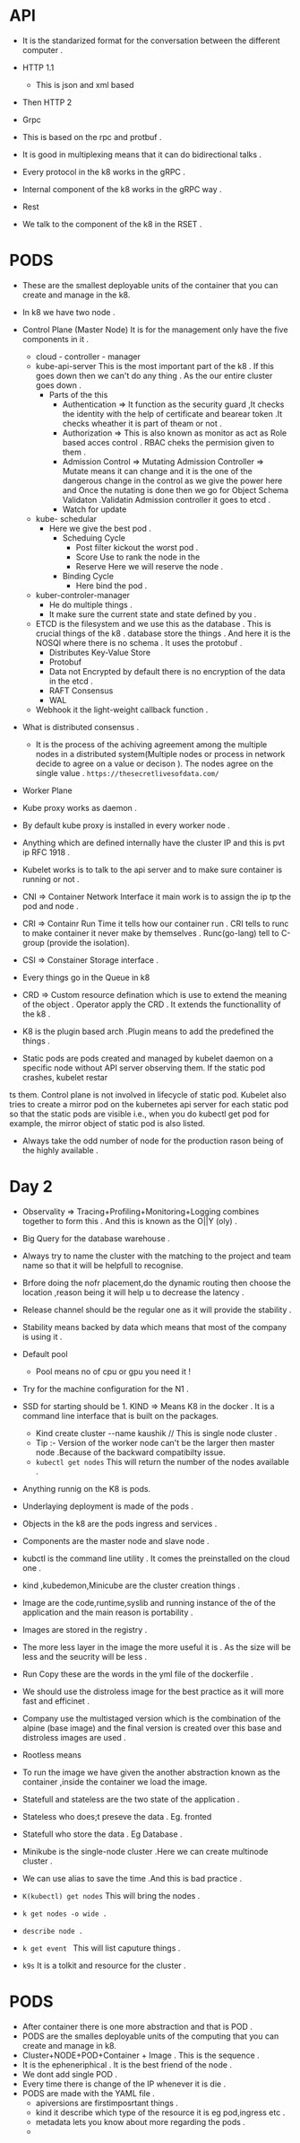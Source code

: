 # API
- It is the standarized format for the conversation between the  different computer .
-  HTTP 1.1 
   - This is json and xml based
- Then HTTP 2

- Grpc 
 - This is based on the rpc and protbuf .
 - It is good in multiplexing means that it can do bidirectional talks .
 - Every protocol in the k8 works in the gRPC .
 - Internal component of the k8 works in the gRPC way .
- Rest
 - We talk to the component of the k8 in the RSET .   

# PODS
- These are the smallest deployable units of the container that you can create and manage in the k8.
- In k8 we have  two node .
 - Control Plane (Master Node) It is for the management only  have the five components in it . 
    - cloud - controller - manager 
    - kube-api-server  This is the most important part of the k8 . If this goes down then we can't do any thing . As the our entire  cluster goes down .
      - Parts of the this 
        - Authentication => It function as the security guard ,It checks the identity with the help of certificate and bearear token .It checks wheather it is part of theam or not .
        - Authorization => This is also known as monitor as act as Role based acces control . RBAC cheks the permision given to them .
        - Admission Control => Mutating Admission Controller => Mutate means it can change and it is the one of the dangerous change in the control as we give the power here and Once the nutating is done then we go for Object Schema Validaton  .Validatin  Admission controller  it goes to etcd .
        - Watch for update 
    - kube- schedular
      - Here we give the best pod .
        - Scheduing Cycle
          - Post filter kickout the worst pod .
          - Score Use to rank the node in the 
          - Reserve Here we will reserve the node .
        - Binding Cycle 
          - Here bind the pod .
    - kuber-controler-manager
       - He do multiple things .
       - It make sure the current state and state defined by  you  .
    - ETCD is the filesystem  and we use this as the database . This is crucial things of the k8 . database store the things . And here it is the NOSQl where there is no schema .  It uses the protobuf .
      - Distributes Key-Value Store
      - Protobuf
      - Data not Encrypted by default  there is no encryption of the data  in the etcd .
      - RAFT Consensus
      - WAL
    - Webhook it the light-weight callback function .

 
 - What is distributed consensus .
   - It is the process of the achiving agreement among the multiple nodes in a distributed system(Multiple nodes or process in network decide to agree on a value or decison ). The nodes agree on the single value . `https://thesecretlivesofdata.com/`





 - Worker Plane
  - Kube proxy works as daemon .
  - By default kube proxy is installed in every worker node .
  - Anything which are defined internally have the cluster IP and this is pvt ip RFC 1918 .
  - Kubelet works is to talk to the api server and to make sure container is running or not .
  - CNI => Container Network Interface it main work is to assign the ip tp the pod and node .
  - CRI => Containr Run Time it tells how our container run . CRI tells to runc to make container it never make by themselves . Runc(go-lang) tell to C-group (provide the isolation).
  - CSI => Constainer Storage interface . 
  - Every things go in the Queue in k8
- CRD => Custom resource defination which is use to extend the meaning of the object . Operator apply the CRD . It extends the functionallity of the k8 .
- K8 is the plugin based arch .Plugin means to add the predefined the things .
-  Static pods are pods created and managed by kubelet daemon on a specific node without API server observing them. If the static pod crashes, kubelet restar

ts them. Control plane is not involved in lifecycle of static pod. Kubelet also tries to create a mirror pod on the kubernetes api server for each static pod so that the static pods are visible i.e., when you do kubectl get pod for example, the mirror object of static pod is also listed.
- Always take the odd number of node for the production rason being of the highly available . 

 # Day 2
 - Observality => Tracing+Profiling+Monitoring+Logging combines together to form this . And this is known as the O||Y (oly) .

 - Big Query for the database warehouse .
 -  Always try to name the cluster with the matching to the project and team name so that it will be helpfull to recognise.
 - Brfore doing the nofr placement,do the dynamic routing then choose the location ,reason being it will help u to decrease the latency .
 - Release channel  should be the regular one as it will provide the stability .
 - Stability means backed by data which means that most of the company is using it .
 - Default pool 
   - Pool means no of cpu or gpu you need it  !
 - Try for the machine configuration for the N1 .
 - SSD for starting should be 1.
 KIND => Means K8 in the docker .    It is a command line interface that is built on the packages.
   - Kind create cluster --name kaushik // This is single node cluster .
   -  Tip :- Version of the worker node can't be the larger then master node .Because of the backward compatibilty issue.
   - `kubectl get nodes` This will return the number of the nodes available .  
  - Anything runnig on the K8 is pods.
  - Underlaying deployment is made of the pods .
  - Objects in the k8 are the pods ingress and services .
  - Components are the master node and slave node .
  - kubctl is the command line utility . It comes the preinstalled on the cloud one .
  - kind ,kubedemon,Minicube are the cluster creation things .
  - Image are the code,runtime,syslib and running instance of the of the application and the main reason is portability .
  - Images are stored in the registry .
  - The more less layer in the image the more useful it is . As the size will be less and the seucrity will be less .
  - Run Copy these are the words in the yml file of the dockerfile .
  - We should use the distroless image for the best practice as it will more fast and efficinet .
  - Company use the multistaged version which is the combination of the alpine (base image) and the final version is created over this base and distroless images are used .
  - Rootless means 
- To run the image we have given the another abstraction known as the container ,inside the container we load the image.

- Statefull and stateless are the two state of the application .
 - Stateless who does;t preseve the data . Eg. fronted 
 - Statefull who store the data . Eg Database .

 - Minikube is the single-node cluster .Here we can create multinode cluster .

 - We can use alias to save the time .And this is bad practice .
  - `K(kubectl) get nodes` This will bring the nodes .
  - `k get nodes -o wide .`
  - `describe node .`
  - `k get event ` This will list caputure things .
  - `k9s` It is a tolkit and resource for the cluster .
  
# PODS
- After container there is one more abstraction and that is POD .
- PODS are the smalles deployable units of the computing that you can create and manage in k8. 
- Cluster+NODE+POD+Container + Image . This is the sequence .
- It is the epheneriphical . It is the best friend of the node .
- We dont add single POD .
- Every time there is change of the IP whenever it is die .
- PODS are made with the YAML file .
  - apiversions are firstimposrtant things .
  - kind it describe which type of the resource it is eg pod,ingress etc .
  - metadata lets you know about more  regarding the pods .
  - 